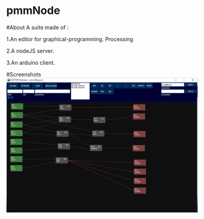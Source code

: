 # pmmNode

#About
A suite made of :

  1.An editor for graphical-programming. Processing
  
  2.A nodeJS server.
  
  3.An arduino client.
  

#Screenshots
![alt text](Editor/editor.png "Screenshot")
